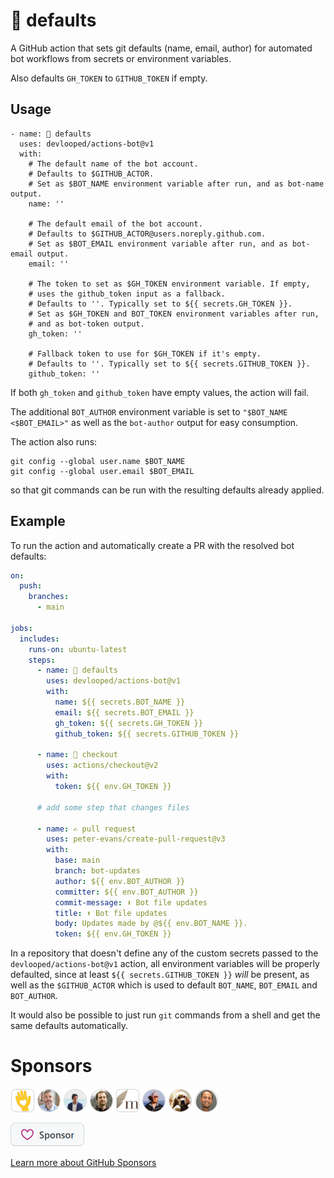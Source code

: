 # 🤖 defaults

A GitHub action that sets git defaults (name, email, author) for 
automated bot workflows from secrets or environment variables.

Also defaults `GH_TOKEN` to `GITHUB_TOKEN` if empty. 

## Usage

```
- name: 🤖 defaults
  uses: devlooped/actions-bot@v1
  with:
    # The default name of the bot account. 
    # Defaults to $GITHUB_ACTOR.
    # Set as $BOT_NAME environment variable after run, and as bot-name output.
    name: ''

    # The default email of the bot account. 
    # Defaults to $GITHUB_ACTOR@users.noreply.github.com.
    # Set as $BOT_EMAIL environment variable after run, and as bot-email output.
    email: ''

    # The token to set as $GH_TOKEN environment variable. If empty, 
    # uses the github_token input as a fallback.
    # Defaults to ''. Typically set to ${{ secrets.GH_TOKEN }}.
    # Set as $GH_TOKEN and BOT_TOKEN environment variables after run, 
    # and as bot-token output.
    gh_token: ''

    # Fallback token to use for $GH_TOKEN if it's empty.
    # Defaults to ''. Typically set to ${{ secrets.GITHUB_TOKEN }}.
    github_token: ''
```

If both `gh_token` and `github_token` have empty values, the action will fail.

The additional `BOT_AUTHOR` environment variable is set to `"$BOT_NAME <$BOT_EMAIL>"` 
as well as the `bot-author` output for easy consumption.

The action also runs:

```
git config --global user.name $BOT_NAME
git config --global user.email $BOT_EMAIL
```

so that git commands can be run with the resulting defaults already applied.

## Example

To run the action and automatically create a PR with the resolved bot defaults:

```yml
on: 
  push:
    branches:
      - main

jobs:
  includes:
    runs-on: ubuntu-latest
    steps:
      - name: 🤖 defaults
        uses: devlooped/actions-bot@v1
        with:
          name: ${{ secrets.BOT_NAME }}
          email: ${{ secrets.BOT_EMAIL }}
          gh_token: ${{ secrets.GH_TOKEN }}
          github_token: ${{ secrets.GITHUB_TOKEN }}

      - name: 🤘 checkout
        uses: actions/checkout@v2
        with:
          token: ${{ env.GH_TOKEN }}

      # add some step that changes files

      - name: ✍ pull request
        uses: peter-evans/create-pull-request@v3
        with:
          base: main
          branch: bot-updates
          author: ${{ env.BOT_AUTHOR }}
          committer: ${{ env.BOT_AUTHOR }}
          commit-message: ⬆️ Bot file updates
          title: ⬆️ Bot file updates
          body: Updates made by @${{ env.BOT_NAME }}.
          token: ${{ env.GH_TOKEN }}
```

In a repository that doesn't define any of the custom secrets passed to 
the `devlooped/actions-bot@v1` action, all environment variables will be 
properly defaulted, since at least `${{ secrets.GITHUB_TOKEN }}` *will* 
be present, as well as the `$GITHUB_ACTOR` which is used to default 
`BOT_NAME`, `BOT_EMAIL` and `BOT_AUTHOR`.

It would also be possible to just run `git` commands from a shell and 
get the same defaults automatically.

<!-- include https://github.com/devlooped/sponsors/raw/main/footer.md -->
# Sponsors 

<!-- sponsors.md -->
[![Clarius Org](https://raw.githubusercontent.com/devlooped/sponsors/main/.github/avatars/clarius.png "Clarius Org")](https://github.com/clarius)
[![Christian Findlay](https://raw.githubusercontent.com/devlooped/sponsors/main/.github/avatars/MelbourneDeveloper.png "Christian Findlay")](https://github.com/MelbourneDeveloper)
[![C. Augusto Proiete](https://raw.githubusercontent.com/devlooped/sponsors/main/.github/avatars/augustoproiete.png "C. Augusto Proiete")](https://github.com/augustoproiete)
[![Kirill Osenkov](https://raw.githubusercontent.com/devlooped/sponsors/main/.github/avatars/KirillOsenkov.png "Kirill Osenkov")](https://github.com/KirillOsenkov)
[![MFB Technologies, Inc.](https://raw.githubusercontent.com/devlooped/sponsors/main/.github/avatars/MFB-Technologies-Inc.png "MFB Technologies, Inc.")](https://github.com/MFB-Technologies-Inc)
[![SandRock](https://raw.githubusercontent.com/devlooped/sponsors/main/.github/avatars/sandrock.png "SandRock")](https://github.com/sandrock)
[![Andy Gocke](https://raw.githubusercontent.com/devlooped/sponsors/main/.github/avatars/agocke.png "Andy Gocke")](https://github.com/agocke)
[![Shahzad Huq](https://raw.githubusercontent.com/devlooped/sponsors/main/.github/avatars/shahzadhuq.png "Shahzad Huq")](https://github.com/shahzadhuq)


<!-- sponsors.md -->

[![Sponsor this project](https://raw.githubusercontent.com/devlooped/sponsors/main/sponsor.png "Sponsor this project")](https://github.com/sponsors/devlooped)
&nbsp;

[Learn more about GitHub Sponsors](https://github.com/sponsors)

<!-- https://github.com/devlooped/sponsors/raw/main/footer.md -->
